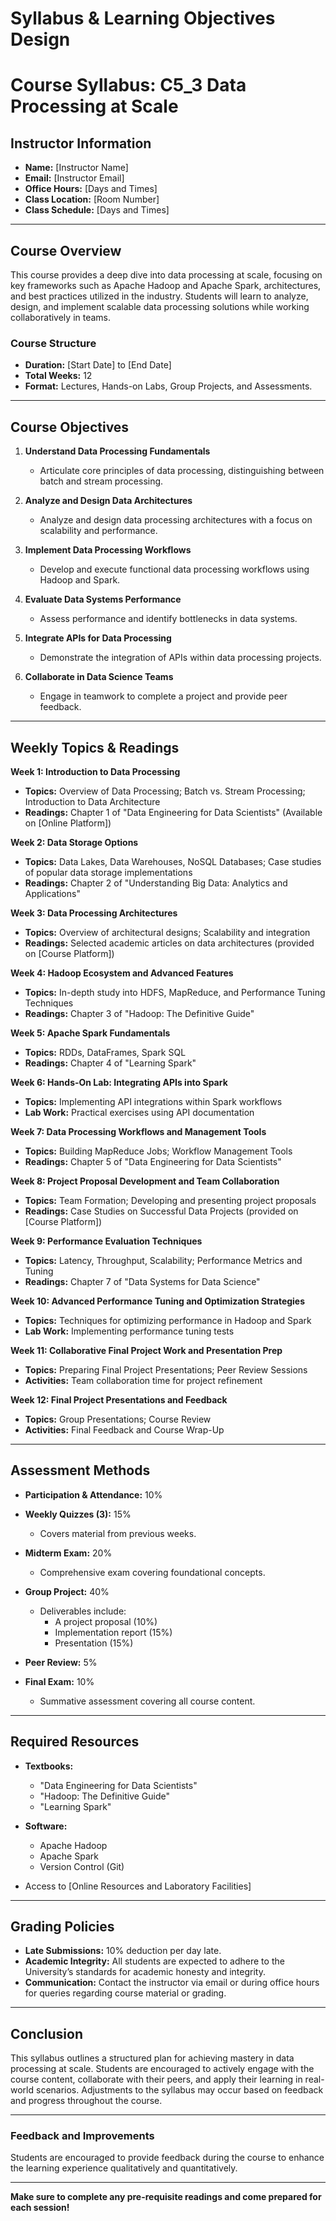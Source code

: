 Syllabus & Learning Objectives Design
=====================================

# Course Syllabus: C5_3 Data Processing at Scale

## Instructor Information
- **Name:** [Instructor Name]
- **Email:** [Instructor Email]
- **Office Hours:** [Days and Times]
- **Class Location:** [Room Number]
- **Class Schedule:** [Days and Times]

---

## Course Overview
This course provides a deep dive into data processing at scale, focusing on key frameworks such as Apache Hadoop and Apache Spark, architectures, and best practices utilized in the industry. Students will learn to analyze, design, and implement scalable data processing solutions while working collaboratively in teams.

### Course Structure
- **Duration:** [Start Date] to [End Date]
- **Total Weeks:** 12
- **Format:** Lectures, Hands-on Labs, Group Projects, and Assessments.

---

## Course Objectives
1. **Understand Data Processing Fundamentals**
   - Articulate core principles of data processing, distinguishing between batch and stream processing.
   
2. **Analyze and Design Data Architectures**
   - Analyze and design data processing architectures with a focus on scalability and performance.
   
3. **Implement Data Processing Workflows**
   - Develop and execute functional data processing workflows using Hadoop and Spark.

4. **Evaluate Data Systems Performance**
   - Assess performance and identify bottlenecks in data systems.

5. **Integrate APIs for Data Processing**
   - Demonstrate the integration of APIs within data processing projects.

6. **Collaborate in Data Science Teams**
   - Engage in teamwork to complete a project and provide peer feedback.

---

## Weekly Topics & Readings

**Week 1: Introduction to Data Processing**
- **Topics:** Overview of Data Processing; Batch vs. Stream Processing; Introduction to Data Architecture
- **Readings:** Chapter 1 of "Data Engineering for Data Scientists" (Available on [Online Platform])

**Week 2: Data Storage Options**
- **Topics:** Data Lakes, Data Warehouses, NoSQL Databases; Case studies of popular data storage implementations
- **Readings:** Chapter 2 of "Understanding Big Data: Analytics and Applications"

**Week 3: Data Processing Architectures**
- **Topics:** Overview of architectural designs; Scalability and integration  
- **Readings:** Selected academic articles on data architectures (provided on [Course Platform])

**Week 4: Hadoop Ecosystem and Advanced Features**
- **Topics:** In-depth study into HDFS, MapReduce, and Performance Tuning Techniques
- **Readings:** Chapter 3 of "Hadoop: The Definitive Guide"

**Week 5: Apache Spark Fundamentals**
- **Topics:** RDDs, DataFrames, Spark SQL
- **Readings:** Chapter 4 of "Learning Spark"

**Week 6: Hands-On Lab: Integrating APIs into Spark**
- **Topics:** Implementing API integrations within Spark workflows
- **Lab Work:** Practical exercises using API documentation

**Week 7: Data Processing Workflows and Management Tools**
- **Topics:** Building MapReduce Jobs; Workflow Management Tools
- **Readings:** Chapter 5 of "Data Engineering for Data Scientists"

**Week 8: Project Proposal Development and Team Collaboration**
- **Topics:** Team Formation; Developing and presenting project proposals
- **Readings:** Case Studies on Successful Data Projects (provided on [Course Platform])

**Week 9: Performance Evaluation Techniques**
- **Topics:** Latency, Throughput, Scalability; Performance Metrics and Tuning
- **Readings:** Chapter 7 of "Data Systems for Data Science"

**Week 10: Advanced Performance Tuning and Optimization Strategies**
- **Topics:** Techniques for optimizing performance in Hadoop and Spark
- **Lab Work:** Implementing performance tuning tests

**Week 11: Collaborative Final Project Work and Presentation Prep**
- **Topics:** Preparing Final Project Presentations; Peer Review Sessions
- **Activities:** Team collaboration time for project refinement

**Week 12: Final Project Presentations and Feedback**
- **Topics:** Group Presentations; Course Review
- **Activities:** Final Feedback and Course Wrap-Up

---

## Assessment Methods
- **Participation & Attendance:** 10%
- **Weekly Quizzes (3):** 15%
  - Covers material from previous weeks.
  
- **Midterm Exam:** 20%
  - Comprehensive exam covering foundational concepts.

- **Group Project:** 40%
  - Deliverables include:
    - A project proposal (10%)
    - Implementation report (15%)
    - Presentation (15%)

- **Peer Review:** 5%
- **Final Exam:** 10%
  - Summative assessment covering all course content.

---

## Required Resources
- **Textbooks:** 
  - "Data Engineering for Data Scientists"
  - "Hadoop: The Definitive Guide"
  - "Learning Spark"

- **Software:**
  - Apache Hadoop
  - Apache Spark
  - Version Control (Git)
- Access to [Online Resources and Laboratory Facilities]

---

## Grading Policies
- **Late Submissions:** 10% deduction per day late. 
- **Academic Integrity:** All students are expected to adhere to the University’s standards for academic honesty and integrity.
- **Communication:** Contact the instructor via email or during office hours for queries regarding course material or grading.

---

## Conclusion
This syllabus outlines a structured plan for achieving mastery in data processing at scale. Students are encouraged to actively engage with the course content, collaborate with their peers, and apply their learning in real-world scenarios. Adjustments to the syllabus may occur based on feedback and progress throughout the course.

---

### Feedback and Improvements
Students are encouraged to provide feedback during the course to enhance the learning experience qualitatively and quantitatively. 

--- 

**Make sure to complete any pre-requisite readings and come prepared for each session!**